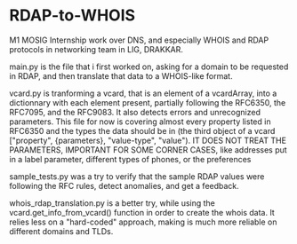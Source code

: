 # RDAP-to-WHOIS
M1 MOSIG Internship work over DNS, and especially WHOIS and RDAP protocols in networking team in LIG, DRAKKAR.

main.py is the file that i first worked on, asking for a domain to be requested in RDAP, and then translate that data to a WHOIS-like format.

vcard.py is tranforming a vcard, that is an element of a vcardArray, into a dictionnary with each element present, partially following the RFC6350, the RFC7095, and the RFC9083. It also detects errors and unrecognized parameters.
This file for now is covering almost every property listed in RFC6350 and the types the data should be in (the third object of a vcard ["property", {parameters}, "value-type", "value"). IT DOES NOT TREAT THE PARAMETERS, IMPORTANT FOR SOME CORNER CASES, like addresses put in a label parameter, different types of phones, or the preferences

sample_tests.py was a try to verify that the sample RDAP values were following the RFC rules, detect anomalies, and get a feedback.

whois_rdap_translation.py is a better try, while using the vcard.get_info_from_vcard() function in order to create the whois data. It relies less on a "hard-coded" approach, making is much more reliable on different domains and TLDs.
